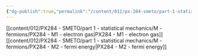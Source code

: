 ```yaml
---
{"dg-publish":true,"permalink":"/content/012/px-284-smeto/part-1-statistical-mechanics/m-fermions/m-fermions/","noteIcon":"1","created":"2025-01-30T15:15:55.969+00:00","updated":"2025-01-30T15:21:42.821+00:00"}
---
```


[[content/012/PX284 - SMETO/part 1 - statistical mechanics/M - fermions/PX284 - M1 - electron gas\|PX284 - M1 - electron gas]]
[[content/012/PX284 - SMETO/part 1 - statistical mechanics/M - fermions/PX284 - M2 - fermi energy\|PX284 - M2 - fermi energy]]
